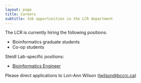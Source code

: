 ```yaml
---
layout: page
title: Careers
subtitle: Job opportunities in the LCR department
---
```


The LCR is currently hiring the following positions:

* Bioinformatics graduate students
* Co-op students

Steidl Lab-specific positions:

* <span style="color: rgb(34,34,34);">[Bioinformatics Engineer](Bioinformatics_engineering_coop_student)</span>

Please direct applications to Lori-Ann Wilson (lwilson@bccrc.ca)
